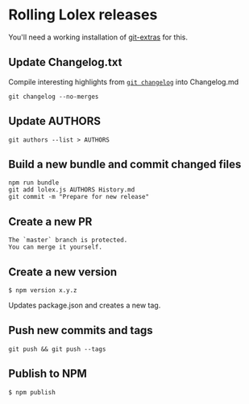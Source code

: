 # Rolling Lolex releases

You'll need a working installation of [git-extras](https://github.com/tj/git-extras) for this.

## Update Changelog.txt

Compile interesting highlights from [`git changelog`](https://github.com/tj/git-extras/blob/master/Commands.md#git-changelog) into Changelog.md

    git changelog --no-merges

## Update AUTHORS

    git authors --list > AUTHORS

## Build a new bundle and commit changed files

    npm run bundle
    git add lolex.js AUTHORS History.md
    git commit -m "Prepare for new release"

## Create a new PR
    The `master` branch is protected.
    You can merge it yourself.

## Create a new version

```
$ npm version x.y.z
```

Updates package.json and creates a new tag.


## Push new commits and tags
```
git push && git push --tags
```

## Publish to NPM

```
$ npm publish
```

